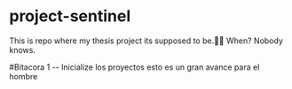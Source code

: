 # project-sentinel
This is repo where my thesis project its supposed to be.😶‍🌫️ When? Nobody knows.

#Bitacora 1
 -- Inicialize los proyectos esto es un gran avance para el hombre 